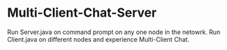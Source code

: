 # Multi-Client-Chat-Server

Run Server.java on command prompt on any one node in the netowrk.
Run Client.java on different nodes and experience Multi-Client Chat.
